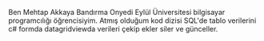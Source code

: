 Ben Mehtap Akkaya Bandırma Onyedi Eylül Üniversitesi bilgisayar programcılığı öğrencisiyim.
Atmış olduğum kod dizisi SQL'de tablo verilerini c# formda datagridviewda verileri çekip ekler siler ve günceller.


